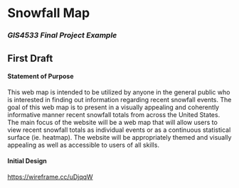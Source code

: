 # Snowfall Map

### _GIS4533 Final Project Example_

## First Draft

#### Statement of Purpose
This web map is intended to be utilized by anyone in the general public who is interested in finding out information regarding recent snowfall events. The goal of this web map is to present in a visually appealing and coherently informative manner recent snowfall totals from across the United States. The main focus of the website will be a web map that will allow users to view recent snowfall totals as individual events or as a continuous statistical surface (ie. heatmap). The website will be appropriately themed and visually appealing as well as accessible to users of all skills.

#### Initial Design
https://wireframe.cc/uDjqqW

